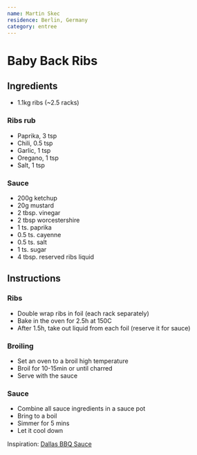 ```yaml
---
name: Martin Skec
residence: Berlin, Germany
category: entree
---
```


# Baby Back Ribs

## Ingredients
* 1.1kg ribs (~2.5 racks)

### Ribs rub
* Paprika, 3 tsp
* Chili, 0.5 tsp
* Garlic, 1 tsp
* Oregano,  1 tsp
* Salt, 1 tsp

### Sauce
* 200g ketchup
* 20g mustard
* 2 tbsp. vinegar
* 2 tbsp worcestershire
* 1 ts. paprika
* 0.5 ts. cayenne 
* 0.5 ts. salt
* 1 ts. sugar
* 4 tbsp. reserved ribs liquid

## Instructions
### Ribs
* Double wrap ribs in foil (each rack separately)
* Bake in the oven for 2.5h at 150C
* After 1.5h, take out liquid from each foil (reserve it for sauce)

### Broiling
* Set an oven to a broil high temperature
* Broil for 10-15min or until charred
* Serve with the sauce 

### Sauce
* Combine all sauce ingredients in a sauce pot
* Bring to a boil
* Simmer for 5 mins
* Let it cool down

Inspiration: [Dallas BBQ Sauce](https://www.lecremedelacrumb.com/dallas-bbq-sauce/)
